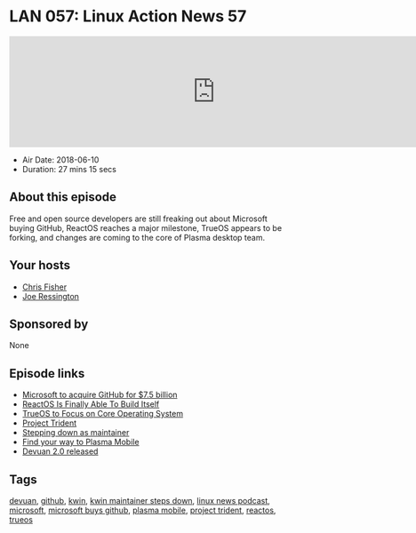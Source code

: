 # LAN 057: Linux Action News 57

<iframe src="https://player.fireside.fm/v2/DAcK9LdX+Fol4a1Co?theme=dark" width="740" height="200" frameborder="0" scrolling="no"></iframe>

* Air Date: 2018-06-10
* Duration: 27 mins 15 secs

## About this episode

Free and open source developers are still freaking out about Microsoft buying GitHub, ReactOS reaches a major milestone, TrueOS appears to be forking, and changes are coming to the core of Plasma desktop team. 

## Your hosts
* [Chris Fisher](https://linuxactionnews.com/hosts/chris)
* [Joe Ressington](https://linuxactionnews.com/hosts/joe)

## Sponsored by

None



## Episode links

  * [Microsoft to acquire GitHub for $7.5 billion](https://news.microsoft.com/2018/06/04/microsoft-to-acquire-github-for-7-5-billion/ "Microsoft to acquire GitHub for $7.5 billion")
  * [ReactOS Is Finally Able To Build Itself](https://www.phoronix.com/scan.php?page=news_item&px=ReactOS-Full-Self-Hosting "ReactOS Is Finally Able To Build Itself")
  * [TrueOS to Focus on Core Operating System](https://www.trueos.org/blog/trueosdownstream/ "TrueOS to Focus on Core Operating System")
  * [Project Trident](http://www.project-trident.org/ "Project Trident")
  * [Stepping down as maintainer](https://mail.kde.org/pipermail/plasma-devel/2018-June/086117.html "Stepping down as maintainer")
  * [Find your way to Plasma Mobile](https://blog.bshah.in/2018/06/06/find-your-way-to-plasma-mobile/ "Find your way to Plasma Mobile")
  * [Devuan 2.0 released](https://devuan.org/os/debian-fork/ascii-stable-announce-060818 "Devuan 2.0 released")



## Tags

[devuan](https://linuxactionnews.com/tags/devuan), [github](https://linuxactionnews.com/tags/github), [kwin](https://linuxactionnews.com/tags/kwin), [kwin maintainer steps down](https://linuxactionnews.com/tags/kwin%20maintainer%20steps%20down), [linux news podcast](https://linuxactionnews.com/tags/linux%20news%20podcast), [microsoft](https://linuxactionnews.com/tags/microsoft), [microsoft buys github](https://linuxactionnews.com/tags/microsoft%20buys%20github), [plasma mobile](https://linuxactionnews.com/tags/plasma%20mobile), [project trident](https://linuxactionnews.com/tags/project%20trident), [reactos](https://linuxactionnews.com/tags/reactos), [trueos](https://linuxactionnews.com/tags/trueos)